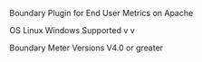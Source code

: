 Boundary Plugin for End User Metrics on Apache

OS	Linux	Windows	
Supported	v	v

Boundary Meter Versions V4.0 or greater

